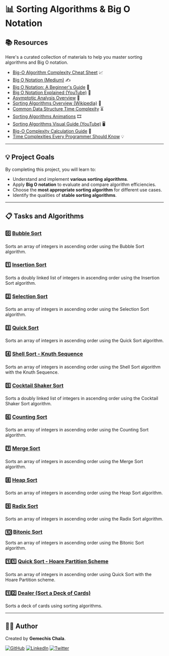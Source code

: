 # 📊 Sorting Algorithms & Big O Notation

## 📚 Resources
Here's a curated collection of materials to help you master sorting algorithms and Big O notation. 

- [Big-O Algorithm Complexity Cheat Sheet](https://www.bigocheatsheet.com/) 📈
- [Big O Notation (Medium)](https://medium.com/@rubyclaroreilly/big-o-notation-f2c0d0e60888) ✍️
- [Big O Notation: A Beginner's Guide](https://www.educative.io/blog/a-big-o-primer-for-beginning-devs?aid=5082902844932096&utm_source=google&utm_medium=cpc&utm_campaign=blog-dynamic&gclid=EAIaIQobChMIlb2ol-H36QIVTwiICR38HQ-LEAAYASAAEgJjGPD_BwE%3E) 🚀
- [Big O Notation Explained (YouTube)](https://www.youtube.com/watch?v=kS_gr2_-ws8) 🎥
- [Asymptotic Analysis Overview](https://www.tutorialspoint.com/data_structures_algorithms/asymptotic_analysis.htm) 🧠
- [Sorting Algorithms Overview (Wikipedia)](https://en.wikipedia.org/wiki/Sorting_algorithm#Classification) 📜
- [Common Data Structure Time Complexity](https://stackoverflow.com/questions/122799/what-is-the-time-complexity-of-indexing-inserting-and-removing-from-common-data) ⏳
- [Sorting Algorithms Animations](https://www.toptal.com/developers/sorting-algorithms) 🎞️
- [Sorting Algorithms Visual Guide (YouTube)](https://www.youtube.com/watch?v=RLuBLU_NgaA) 🖥️
- [Big-O Complexity Calculation Guide](https://justin.abrah.ms/computer-science/how-to-calculate-big-o.html) 📘
- [Time Complexities Every Programmer Should Know](https://adrianmejia.com/most-popular-algorithms-time-complexity-every-programmer-should-know-free-online-tutorial-course/#Binary-search) 💡

---

## 💡 Project Goals
By completing this project, you will learn to:

- Understand and implement **various sorting algorithms**.
- Apply **Big O notation** to evaluate and compare algorithm efficiencies.
- Choose the **most appropriate sorting algorithm** for different use cases.
- Identify the qualities of **stable sorting algorithms**.

---

## 📋 Tasks and Algorithms

### 0️⃣ [Bubble Sort](./0-bubble_sort.c)
Sorts an array of integers in ascending order using the Bubble Sort algorithm.

### 1️⃣ [Insertion Sort](./1-insertion_sort_list.c)
Sorts a doubly linked list of integers in ascending order using the Insertion Sort algorithm.

### 2️⃣ [Selection Sort](./2-selection_sort.c)
Sorts an array of integers in ascending order using the Selection Sort algorithm.

### 3️⃣ [Quick Sort](./3-quick_sort.c)
Sorts an array of integers in ascending order using the Quick Sort algorithm.

### 4️⃣ [Shell Sort - Knuth Sequence](./100-shell_sort.c)
Sorts an array of integers in ascending order using the Shell Sort algorithm with the Knuth Sequence.

### 5️⃣ [Cocktail Shaker Sort](./101-cocktail_sort_list.c)
Sorts a doubly linked list of integers in ascending order using the Cocktail Shaker Sort algorithm.

### 6️⃣ [Counting Sort](./102-counting_sort.c)
Sorts an array of integers in ascending order using the Counting Sort algorithm.

### 7️⃣ [Merge Sort](./103-merge_sort.c)
Sorts an array of integers in ascending order using the Merge Sort algorithm.

### 8️⃣ [Heap Sort](./104-heap_sort.c)
Sorts an array of integers in ascending order using the Heap Sort algorithm.

### 9️⃣ [Radix Sort](./105-radix_sort.c)
Sorts an array of integers in ascending order using the Radix Sort algorithm.

### 🔟 [Bitonic Sort](./106-bitonic_sort.c)
Sorts an array of integers in ascending order using the Bitonic Sort algorithm.

### 1️⃣1️⃣ [Quick Sort - Hoare Partition Scheme](./107-quick_sort_hoare.c)
Sorts an array of integers in ascending order using Quick Sort with the Hoare Partition scheme.

### 1️⃣2️⃣ [Dealer (Sort a Deck of Cards)](./1000-sort_deck.c)
Sorts a deck of cards using sorting algorithms.

---

## 👨‍💻 Author

Created by **Gemechis Chala**.

[![GitHub](https://img.shields.io/badge/GitHub-100000?style=for-the-badge&logo=github&logoColor=white)](https://github.com/gladsonchala)
[![LinkedIn](https://img.shields.io/badge/LinkedIn-%230077B5.svg?style=for-the-badge&logo=linkedin&logoColor=white)](https://www.linkedin.com/in/gemechischala)
[![Twitter](https://img.shields.io/badge/Twitter-%231DA1F2.svg?style=for-the-badge&logo=Twitter&logoColor=white)](https://twitter.com/gladsonchala)
